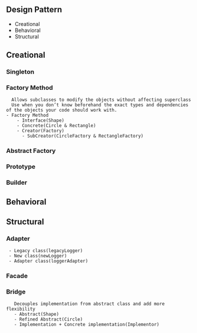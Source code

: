 ## Design Pattern
  - Creational
  - Behavioral
  - Structural

## Creational
  ### Singleton
  ### Factory Method
      Allows subclasses to modify the objects without affecting superclass
      Use when you don’t know beforehand the exact types and dependencies of the objects your code should work with.
    - Factory Method
        - Interface(Shape)
        - Concrete(Circle & Rectangle)
        - Creator(Factory)
          - SubCreator(CircleFactory & RectangleFactory)
  ### Abstract Factory
  ### Prototype
  ### Builder

## Behavioral

## Structural
   ### Adapter 
     - Legacy class(legacyLogger)
     - New class(newLogger)
     - Adapter class(loggerAdapter)
   ### Facade 
   ### Bridge
       Decouples implementation from abstract class and add more flexibility
       - Abstract(Shape)
       - Refined Abstract(Circle)
       - Implementation + Concrete implementation(Implementor)

